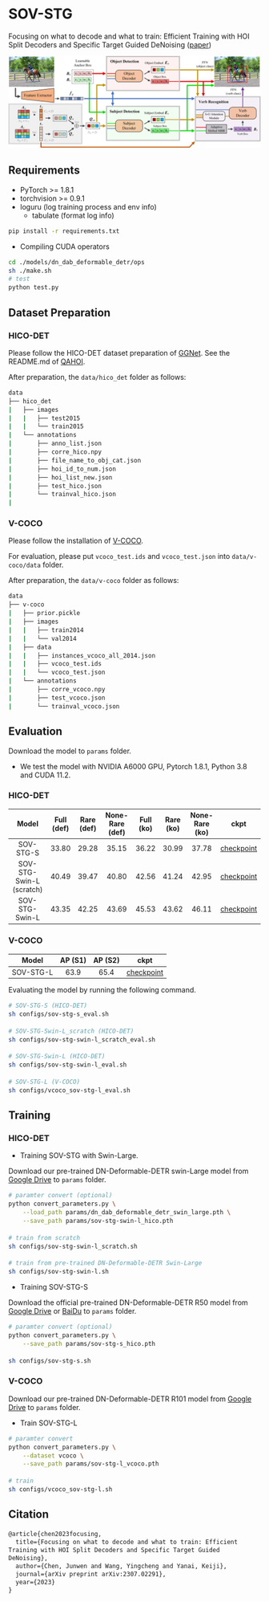 # SOV-STG

Focusing on what to decode and what to train: Efficient Training with HOI Split Decoders and Specific Target Guided DeNoising ([paper](https://arxiv.org/abs/2307.02291))

<img src="img/SOV-STG.jpg"  width="800"/>

## Requirements

- PyTorch >= 1.8.1
- torchvision >= 0.9.1
- loguru (log training process and env info)
  - tabulate (format log info)

```bash
pip install -r requirements.txt
```

- Compiling CUDA operators

```bash
cd ./models/dn_dab_deformable_detr/ops
sh ./make.sh
# test
python test.py
```

## Dataset Preparation

### HICO-DET

Please follow the HICO-DET dataset preparation of [GGNet](https://github.com/SherlockHolmes221/GGNet). See the README.md of [QAHOI](https://github.com/cjw2021/QAHOI).

After preparation, the `data/hico_det` folder as follows:

```bash
data
├── hico_det
|   ├── images
|   |   ├── test2015
|   |   └── train2015
|   └── annotations
|       ├── anno_list.json
|       ├── corre_hico.npy
|       ├── file_name_to_obj_cat.json
|       ├── hoi_id_to_num.json
|       ├── hoi_list_new.json
|       ├── test_hico.json
|       └── trainval_hico.json
|       
```

### V-COCO

Please follow the installation of [V-COCO](https://github.com/s-gupta/v-coco).

For evaluation, please put `vcoco_test.ids` and `vcoco_test.json` into `data/v-coco/data` folder.

After preparation, the `data/v-coco` folder as follows:

```bash
data
├── v-coco
|   ├── prior.pickle
|   ├── images
|   |   ├── train2014
|   |   └── val2014
|   ├── data
|   |   ├── instances_vcoco_all_2014.json
|   |   ├── vcoco_test.ids
|   |   └── vcoco_test.json
|   └── annotations
|       ├── corre_vcoco.npy
|       ├── test_vcoco.json
|       └── trainval_vcoco.json
```

## Evaluation

Download the model to `params` folder.
- We test the model with NVIDIA A6000 GPU, Pytorch 1.8.1, Python 3.8 and CUDA 11.2.

### HICO-DET

| Model | Full (def) | Rare (def) | None-Rare (def) | Full (ko) | Rare (ko) | None-Rare (ko) | ckpt |
|:---:|:---:|:---:|:---:|:---:|:---:|:---:|:---:|
| SOV-STG-S | 33.80 | 29.28 | 35.15 | 36.22 | 30.99 | 37.78 | [checkpoint](https://drive.google.com/file/d/1cvjcUS-vKISrwNS8H4YAuQu45vUXqU09/view?usp=sharing) |
| SOV-STG-Swin-L (scratch) | 40.49 | 39.47 | 40.80 | 42.56 | 41.24 | 42.95 | [checkpoint](https://drive.google.com/file/d/1efjV5QCZp3ytuzaHTIWdWpEJnKk4TwDa/view?usp=sharing) |
| SOV-STG-Swin-L | 43.35 | 42.25 | 43.69 | 45.53 | 43.62 | 46.11 | [checkpoint](https://drive.google.com/file/d/1D7BEAAzHggoRZMGlChJiynOQbiXqwgRI/view?usp=sharing) |

### V-COCO

| Model | AP (S1) | AP (S2) | ckpt |
|:---:|:---:|:---:|:---:|
| SOV-STG-L | 63.9 | 65.4 | [checkpoint](https://drive.google.com/file/d/1ye_vJWopP1v9VxKYUmP4TI4AsQvX4IC_/view?usp=sharing) |

Evaluating the model by running the following command.

```bash
# SOV-STG-S (HICO-DET)
sh configs/sov-stg-s_eval.sh

# SOV-STG-Swin-L_scratch (HICO-DET)
sh configs/sov-stg-swin-l_scratch_eval.sh

# SOV-STG-Swin-L (HICO-DET)
sh configs/sov-stg-swin-l_eval.sh

# SOV-STG-L (V-COCO)
sh configs/vcoco_sov-stg-l_eval.sh
```

## Training

### HICO-DET
- Training SOV-STG with Swin-Large.

Download our pre-trained DN-Deformable-DETR swin-Large model from [Google Drive](https://drive.google.com/file/d/1P_hTb5lhs9ImuAwS5ar56Gf8bgvYa3Z0/view?usp=sharing) to `params` folder.


```bash
# paramter convert (optional)
python convert_parameters.py \
    --load_path params/dn_dab_deformable_detr_swin_large.pth \
    --save_path params/sov-stg-swin-l_hico.pth

# train from scratch
sh configs/sov-stg-swin-l_scratch.sh

# train from pre-trained DN-Deformable-DETR Swin-Large
sh configs/sov-stg-swin-l.sh
```

- Training SOV-STG-S

Download the official pre-trained DN-Deformable-DETR R50 model from [Google Drive](https://drive.google.com/drive/folders/1pIllR0VfSIqX8TmQy0PFNiPdp87j-78j?usp=sharing) or [BaiDu](https://pan.baidu.com/s/1ugoXlpr3x72qcXPKQ669sA?pwd=niet) to `params` folder.

```bash
# paramter convert (optional)
python convert_parameters.py \
    --save_path params/sov-stg-s_hico.pth

sh configs/sov-stg-s.sh
```

### V-COCO

Download our pre-trained DN-Deformable-DETR R101 model from [Google Drive]() to `params` folder.
- Train SOV-STG-L

```bash
# paramter convert
python convert_parameters.py \
    --dataset vcoco \
    --save_path params/sov-stg-l_vcoco.pth

# train
sh configs/vcoco_sov-stg-l.sh
```

## Citation
```
@article{chen2023focusing,
  title={Focusing on what to decode and what to train: Efficient Training with HOI Split Decoders and Specific Target Guided DeNoising},
  author={Chen, Junwen and Wang, Yingcheng and Yanai, Keiji},
  journal={arXiv preprint arXiv:2307.02291},
  year={2023}
}
```